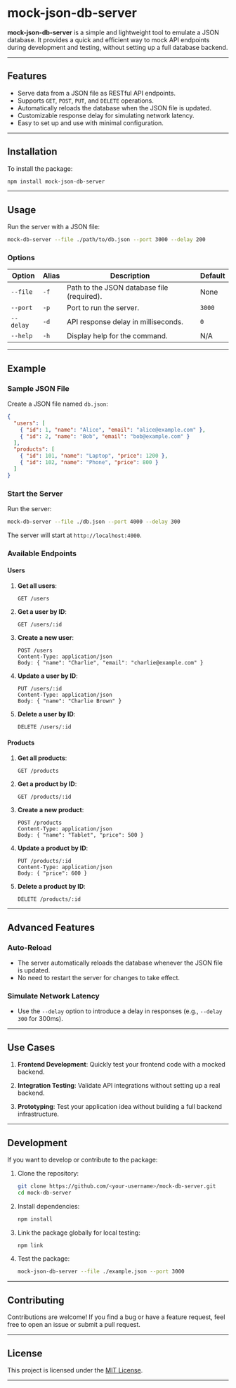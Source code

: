 # **mock-json-db-server**

**mock-json-db-server** is a simple and lightweight tool to emulate a JSON database. It provides a quick and efficient way to mock API endpoints during development and testing, without setting up a full database backend.

---

## **Features**

- Serve data from a JSON file as RESTful API endpoints.
- Supports `GET`, `POST`, `PUT`, and `DELETE` operations.
- Automatically reloads the database when the JSON file is updated.
- Customizable response delay for simulating network latency.
- Easy to set up and use with minimal configuration.

---

## **Installation**

To install the package:
```bash
npm install mock-json-db-server
```

---

## **Usage**

Run the server with a JSON file:
```bash
mock-db-server --file ./path/to/db.json --port 3000 --delay 200
```

### **Options**

| Option         | Alias | Description                                | Default      |
|----------------|-------|--------------------------------------------|--------------|
| `--file`       | `-f`  | Path to the JSON database file (required). | None         |
| `--port`       | `-p`  | Port to run the server.                    | `3000`       |
| `--delay`      | `-d`  | API response delay in milliseconds.        | `0`          |
| `--help`       | `-h`  | Display help for the command.              | N/A          |

---

## **Example**

### **Sample JSON File**
Create a JSON file named `db.json`:
```json
{
  "users": [
    { "id": 1, "name": "Alice", "email": "alice@example.com" },
    { "id": 2, "name": "Bob", "email": "bob@example.com" }
  ],
  "products": [
    { "id": 101, "name": "Laptop", "price": 1200 },
    { "id": 102, "name": "Phone", "price": 800 }
  ]
}
```

### **Start the Server**
Run the server:
```bash
mock-db-server --file ./db.json --port 4000 --delay 300
```

The server will start at `http://localhost:4000`.

### **Available Endpoints**

#### **Users**
1. **Get all users**:
   ```http
   GET /users
   ```

2. **Get a user by ID**:
   ```http
   GET /users/:id
   ```

3. **Create a new user**:
   ```http
   POST /users
   Content-Type: application/json
   Body: { "name": "Charlie", "email": "charlie@example.com" }
   ```

4. **Update a user by ID**:
   ```http
   PUT /users/:id
   Content-Type: application/json
   Body: { "name": "Charlie Brown" }
   ```

5. **Delete a user by ID**:
   ```http
   DELETE /users/:id
   ```

#### **Products**
1. **Get all products**:
   ```http
   GET /products
   ```

2. **Get a product by ID**:
   ```http
   GET /products/:id
   ```

3. **Create a new product**:
   ```http
   POST /products
   Content-Type: application/json
   Body: { "name": "Tablet", "price": 500 }
   ```

4. **Update a product by ID**:
   ```http
   PUT /products/:id
   Content-Type: application/json
   Body: { "price": 600 }
   ```

5. **Delete a product by ID**:
   ```http
   DELETE /products/:id
   ```

---

## **Advanced Features**

### **Auto-Reload**
- The server automatically reloads the database whenever the JSON file is updated.
- No need to restart the server for changes to take effect.

### **Simulate Network Latency**
- Use the `--delay` option to introduce a delay in responses (e.g., `--delay 300` for 300ms).

---

## **Use Cases**

1. **Frontend Development**:
   Quickly test your frontend code with a mocked backend.
   
2. **Integration Testing**:
   Validate API integrations without setting up a real backend.

3. **Prototyping**:
   Test your application idea without building a full backend infrastructure.

---

## **Development**

If you want to develop or contribute to the package:

1. Clone the repository:
   ```bash
   git clone https://github.com/<your-username>/mock-db-server.git
   cd mock-db-server
   ```

2. Install dependencies:
   ```bash
   npm install
   ```

3. Link the package globally for local testing:
   ```bash
   npm link
   ```

4. Test the package:
   ```bash
   mock-json-db-server --file ./example.json --port 3000
   ```

---

## **Contributing**

Contributions are welcome! If you find a bug or have a feature request, feel free to open an issue or submit a pull request.

---

## **License**

This project is licensed under the [MIT License](LICENSE).

---
